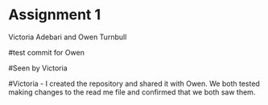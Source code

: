 # Assignment 1
Victoria Adebari and Owen Turnbull

#test commit for Owen

#Seen by Victoria


#Victoria - I created the repository and shared it with Owen. We both tested making changes to the read me file and confirmed that we both saw them. 
